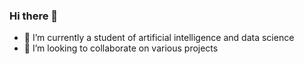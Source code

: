 ### Hi there 👋


- 🔭 I’m currently a student of artificial intelligence and data science
- 👯 I’m looking to collaborate on various projects

